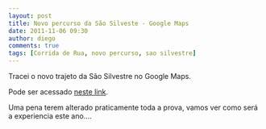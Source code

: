 ```yaml
---
layout: post
title: Novo percurso da São Silveste - Google Maps
date: 2011-11-06 09:30
author: diego
comments: true
tags: [Corrida de Rua, novo percurso, sao silvestre]
---
```

Tracei o novo trajeto da São Silvestre no Google Maps.

Pode ser acessado <a href="http://maps.google.com.br/maps?saddr=Av.+Paulista&amp;daddr=-23.55574,-46.66266+to:Av.+Dr.+Arnaldo+to:Rua+Major+Natanael,+S%C3%A3o+Paulo+to:Rua+Capivari,+S%C3%A3o+Paulo+to:R.+Capivari+to:-23.54706,-46.66427+to:Pra%C3%A7a+Charles+Miller+to:Avenida+Pacaembu,+S%C3%A3o+Paulo+to:Vd.+Pacaembu+to:Rua+Norma+Pieruccini+Gianitti+to:R.+Norma+Pieruccini+Giannotti+to:Viadulto+Orlando+Mugel+to:Av+Rio+Branco+to:Av.+Ipiranga+to:Av.+S%C3%A3o+Jo%C3%A3o+to:R.+Cnso.+Crispiniano+to:Pra%C3%A7a+Ramos+de+Azevedo+to:VIadulto+do+Ch%C3%A1+to:Vd.+do+Ch%C3%A1+to:Largo+S%C3%A3o+Francisco+to:Av.+Brigadeiro+Luis+Antonio+to:Av.+Mal.+Est%C3%AAnio+Albuquerque+Lima+to:R.+Manuel+da+N%C3%B3brega+to:Vd.+Gen.+Marcondes+Salgado&amp;hl=pt-BR&amp;ie=UTF8&amp;ll=-23.54054,-46.662884&amp;spn=0.125743,0.154324&amp;sll=-23.562945,-46.653228&amp;sspn=0.007858,0.009645&amp;geocode=FQFzmP4dgh44_Q%3BFWSRmP4d_Ps3_SnLHOsILVjOlDEKvB3vJjpc6A%3BFcuRmP4dY-o3_Q%3BFaGXmP4dRus3_SkBwExmKVjOlDGfI-su_sCKSw%3BFQummP4dx_U3_Sm7q1cUL1jOlDEaWUNylFMeMA%3BFeGpmP4dHvY3_Q%3BFUyzmP4dsvU3_SnNtUO5JVjOlDGcWpNAI6Iybw%3BFfq-mP4d2PI3_Q%3BFYXqmP4dkAA4_SmLrhw5GljOlDERTjg2HPUfpg%3BFaYSmf4dNgg4_Q%3BFa8Qmf4dRiI4_Skd-af6DFjOlDEOd6Lf2EgNEQ%3BFeQQmf4d0io4_Q%3BFQwCmf4dfTM4_SkvJgqqbVjOlDHbiJ-ZfOud_g%3BFffdmP4d1Ek4_SnJ2ZAUQ1jOlDFVXiXCozB5wA%3BFWnHmP4dC1U4_Q%3BFSLEmP4dklY4_Q%3BFZi8mP4dgFk4_Q%3BFVi7mP4d3Fs4_Q%3BFd-0mP4dSl04_Sn3gUWZU1jOlDGSJJv1zTVLpg%3BFY6ymP4dlmE4_Q%3BFf2pmP4dimA4_SnhbNGnrFnOlDGxZiP9rH1xVA%3BFRdZmP4dvic4_SmdstnfxlnOlDGEjNKyb9EDYA%3BFQo9mP4dOBA4_Q%3BFSU1mP4diAU4_Q%3BFX4imP4dBh84_Q&amp;vpsrc=6&amp;dirflg=w&amp;mra=dme&amp;mrsp=0&amp;sz=17&amp;via=1,6&amp;t=h&amp;z=13">neste link</a>.

Uma pena terem alterado praticamente toda a prova, vamos ver como será a experiencia este ano....


